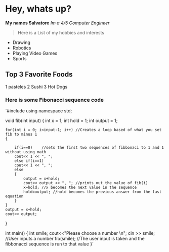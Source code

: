 # Hey, whats up?
**My names Salvatore**
*Im a 4/5 Computer Engineer*

> Here is a List of my hobbies
> and interests
- Drawing
- Robotics
- Playing Video Games
- Sports

## Top 3 Favorite Foods
1 pasteles
2 Sushi
3 Hot Dogs

### Here is some Fibonacci sequence code
`#include <iostream>
using namespace std;

void fib(int input)
{
    int x = 1;
    int hold = 1;
    int output = 1;

    for(int i = 0; i<input-1; i++) //Creates a loop based of what you set fib to minus 1
    {

        if(i==0)    //sets the first two sequences of fibbonaci to 1 and 1 without using math
        cout<< 1 << ", ";
        else if(i==1)
        cout<< 1 << ", ";
        else
        {
            output = x+hold; 
            cout<< output << ", "; //prints out the value of fib(i)
            x=hold; //x becomes the next value in the sequence
            hold=output; //hold becomes the previous answer from the last equation
        }
    }
    output = x+hold;
    cout<< output;
}

int main()
{
    int smile;
    cout<<"Please choose a number \n";
    cin >> smile; //User inputs a number 
    fib(smile); //The user input is taken and the fibbonacci sequence is run to that value
}`

